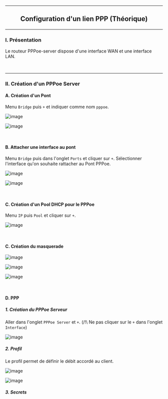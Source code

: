 ------------------------------------------------------------------------------------------------------------------------------------------------------------------------------------------------------
## <p align='center'> Configuration d'un lien PPP (Théorique) </p>
------------------------------------------------------------------------------------------------------------------------------------------------------------------------------------------------------
### I. Présentation
Le routeur PPPoe-server dispose d'une interface WAN et une interface LAN.

<br />

------------------------------------------------------------------------------------------------------------------------------------------------------------------------------------------------------
### II. Création d'un PPPoe Server
#### A. Création d'un Pont
Menu `Bridge` puis `+` et indiquer comme nom `pppoe`.

![image](https://github.com/user-attachments/assets/31dad8af-b358-4d5c-b45a-479801747716)

![image](https://github.com/user-attachments/assets/3f5c7369-84cc-4501-b623-db4014c66d43)

<br />

#### B. Attacher une interface au pont
Menu `Bridge` puis dans l'onglet `Ports` et cliquer sur `+`. Sélectionner l'interface qu'on souhaite rattacher au Pont PPPoe.

![image](https://github.com/user-attachments/assets/c8233f9a-668c-46b2-b520-0b51bc4675fd)

![image](https://github.com/user-attachments/assets/572b2511-efdb-4e86-a821-227ee40ca0d7)

<br />

#### C. Création d'un Pool DHCP pour le PPPoe
Menu `IP` puis `Pool` et cliquer sur `+`.

![image](https://github.com/user-attachments/assets/fbd80e5a-478d-4de0-b27a-34165d25bf5f)

<br />

#### C. Création du masquerade

![image](https://github.com/user-attachments/assets/0ba71af1-b28f-425c-9336-828afb158353)

![image](https://github.com/user-attachments/assets/067ba9f4-4e15-41ed-bba8-f12b0fdde608)

![image](https://github.com/user-attachments/assets/706b3891-921b-4e63-ada7-45bcee2d0880)

<br />

#### D. PPP
##### 1. Création du PPPoe Serveur
Aller dans l'onglet `PPPoe Server` et `+`. (/!\ Ne pas cliquer sur le `+` dans l'onglet `Interface`)

![image](https://github.com/user-attachments/assets/2c989619-dca2-468e-82d9-545a7e179a40)

##### 2. Profil
Le profil permet de définir le débit accordé au client.

![image](https://github.com/user-attachments/assets/79d3f81b-d459-4ae3-92f3-4d251f713baf)

![image](https://github.com/user-attachments/assets/ffcf40c8-9f19-4423-a1ee-17f05a7ca7b6)

##### 3. Secrets



